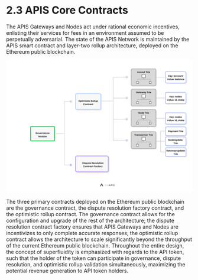 # 2.3 APIS Core Contracts

The APIS Gateways and Nodes act under rational economic incentives, enlisting their services for fees in an environment assumed to be perpetually adversarial. The state of the APIS Network is maintained by the APIS smart contract and layer-two rollup architecture, deployed on the Ethereum public blockchain.

![Figure 2.3.1: APIS Network Ethereum Layer-One and Layer-Two Architecture.](../../../.gitbook/assets/03edb827-57b2-44ae-a901-cc87b30e80af.png)

The three primary contracts deployed on the Ethereum public blockchain are the governance contract, the dispute resolution factory contract, and the optimistic rollup contract. The governance contract allows for the configuration and upgrade of the rest of the architecture; the dispute resolution contract factory ensures that APIS Gateways and Nodes are incentivizes to only complete accurate responses; the optimistic rollup contract allows the architecture to scale significantly beyond the throughput of the current Ethereum public blockchain. Throughout the entire design, the concept of superfluidity is emphasized with regards to the API token, such that the holder of the token can participate in governance, dispute resolution, and optimistic rollup validation simultaneously, maximizing the potential revenue generation to API token holders.

